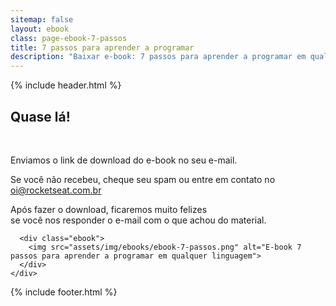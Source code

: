 ```yaml
---
sitemap: false
layout: ebook
class: page-ebook-7-passos
title: 7 passos para aprender a programar
description: "Baixar e-book: 7 passos para aprender a programar em qualquer linguagem"
---
```


<div id="primary-content">
  {% include header.html %}

  <article>
    <div class="container">
      <div class="content">
        <h1>Quase lá!</h1>
        <br/>
        <p>Enviamos o link de download do e-book no seu e-mail.</p>
        <p>Se você não recebeu, cheque seu spam ou entre em contato no <a href="mailto:oi@rocketseat.com.br">oi@rocketseat.com.br</a></p>
        <p>Após fazer o download, ficaremos muito felizes<br/>se você nos responder o e-mail com o que achou do material.</p>
        <p></p>
      </div>

      <div class="ebook">
        <img src="assets/img/ebooks/ebook-7-passos.png" alt="E-book 7 passos para aprender a programar em qualquer linguagem">
      </div>
    </div>
  </article>
</div>

{% include footer.html %}
